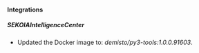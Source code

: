 #### Integrations
##### SEKOIAIntelligenceCenter
- Updated the Docker image to: *demisto/py3-tools:1.0.0.91603*.
